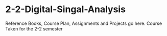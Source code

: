 # 2-2-Digital-Singal-Analysis
Reference Books, Course Plan, Assignments and Projects go here. Course Taken for the 2-2 semester

